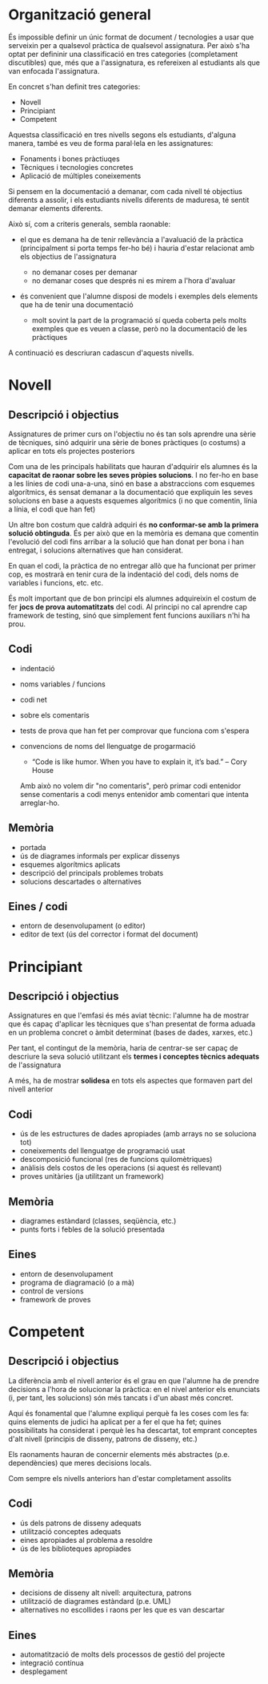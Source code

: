# Organització general

És impossible definir un únic format de document / tecnologies a usar que serveixin per a qualsevol pràctica de qualsevol assignatura. Per això s'ha optat per defininir una classificació en tres categories (completament discutibles) que, més que a l'assignatura, es refereixen al estudiants als que van enfocada l'assignatura.

En concret s'han definit tres categories:

* Novell
* Principiant
* Competent

Aquestsa classificació en tres nivells segons els estudiants, d'alguna manera, també es veu de forma paral·lela en les assignatures:

* Fonaments i bones pràctiuqes
* Tècniques i tecnologies concretes
* Aplicació de múltiples coneixements

Si pensem en la documentació a demanar, com cada nivell té objectius diferents a assolir, i els estudiants nivells diferents de maduresa, té sentit demanar elements diferents.

Això sí, com a criteris generals, sembla raonable:

* el que es demana ha de tenir rellevància a l'avaluació de la pràctica (principalment si porta temps fer-ho bé) i hauria d'estar relacionat amb els objectius de l'assignatura

  - no demanar coses per demanar
  - no demanar coses que després ni es mirem a l'hora d'avaluar

* és convenient que l'alumne disposi de models i exemples dels elements que ha de tenir una documentació

  - molt sovint la part de la programació sí queda coberta pels molts exemples que es veuen a classe, però no la documentació de les pràctiques

A continuació es descriuran cadascun d'aquests nivells.

# Novell

## Descripció i objectius

Assignatures de primer curs on l'objectiu no és tan sols aprendre una sèrie de tècniques, sinó adquirir una sèrie de bones pràctiques (o costums) a aplicar en tots els projectes posteriors

Com una de les principals habilitats que hauran d'adquirir els alumnes és la __capacitat de raonar sobre les seves pròpies solucions__. I no fer-ho en base a les línies de codi una-a-una, sinó en base a abstraccions com esquemes algorítmics, és sensat demanar a la documentació que expliquin les seves solucions en base a aquests esquemes algorítmics (i no que comentin, línia a línia, el codi que han fet)

Un altre bon costum que caldrà adquiri és __no conformar-se amb la primera solució obtinguda__. És per això que en la memòria es demana que comentin l'evolució del codi fins arribar a la solució que han donat per bona i han entregat, i solucions alternatives que han considerat.

En quan el codi, la pràctica de no entregar allò que ha funcionat per primer cop, es mostrarà en tenir cura de la indentació del codi, dels noms de variables i funcions, etc. etc.

És molt important que de bon principi els alumnes adquireixin el costum de fer __jocs de prova automatitzats__ del codi. Al principi no cal aprendre cap framework de testing, sinó que simplement fent funcions auxiliars n'hi ha prou.

## Codi

* indentació
* noms variables / funcions
* codi net
* sobre els comentaris
* tests de prova que han fet per comprovar que funciona com s'espera
* convencions de noms del llenguatge de progarmació

  - “Code is like humor. When you have to explain it, it’s bad.” – Cory House

  Amb això no volem dir "no comentaris", però primar codi entenidor sense comentaris a codi menys entenidor amb comentari que intenta arreglar-ho.

## Memòria

* portada
* ús de diagrames informals per explicar dissenys
* esquemes algorítmics aplicats
* descripció del principals problemes trobats
* solucions descartades o alternatives

## Eines / codi

* entorn de desenvolupament (o editor)
* editor de text (ús del corrector i format del document)


# Principiant

## Descripció i objectius

Assignatures en que l'emfasi és més aviat tècnic: l'alumne ha de mostrar que és capaç d'aplicar les tècniques que s'han presentat de forma aduada en un problema concret o àmbit determinat (bases de dades, xarxes, etc.)

Per tant, el contingut de la memòria, haria de centrar-se ser capaç de descriure la seva solució utilitzant els __termes i conceptes tècnics adequats__ de l'assignatura

A més, ha de mostrar __solidesa__ en tots els aspectes que formaven part del nivell anterior

## Codi

* ús de les estructures de dades apropiades (amb arrays no se soluciona tot)
* coneixements del llenguatge de programació usat
* descomposició funcional (res de funcions quilomètriques)
* anàlisis dels costos de les operacions (si aquest és rellevant)
* proves unitàries (ja utilitzant un framework)

## Memòria

* diagrames estàndard (classes, seqüència, etc.)
* punts forts i febles de la solució presentada

## Eines

* entorn de desenvolupament
* programa de diagramació (o a mà)
* control de versions
* framework de proves

# Competent

## Descripció i objectius

La diferència amb el nivell anterior és el grau en que l'alumne ha de prendre decisions a l'hora de solucionar la pràctica: en el nivel anterior els enunciats (i, per tant, les solucions) són més tancats i d'un abast més concret.

Aquí és fonamental que l'alumne expliqui perquè fa les coses com les fa: quins elements de judici ha aplicat per a fer el que ha fet; quines possibilitats ha considerat i perquè les ha descartat, tot emprant conceptes d'alt nivell (principis de disseny, patrons de disseny, etc.)

Els raonaments hauran de concernir elements més abstractes (p.e. dependències) que meres decisions locals.

Com sempre els nivells anteriors han d'estar completament assolits

## Codi

* ús dels patrons de disseny adequats
* utilització conceptes adequats
* eines apropiades al problema a resoldre
* ús de les biblioteques apropiades

## Memòria

* decisions de disseny alt nivell: arquitectura, patrons
* utilització de diagrames estàndard (p.e. UML)
* alternatives no escollides i raons per les que es van descartar

## Eines

* automatització de molts dels processos de gestió del projecte
* integració contínua
* desplegament